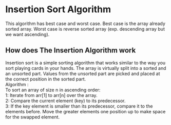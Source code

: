 # Insertion Sort Algorithm

This algorithm has best case and worst case. Best case is the array already sorted array. Worst case is reverse sorted array (exp. descending array but we want ascending).

##  How does The Insertion Algorithm work
Insertion sort is a simple sorting algorithm that works similar to the way you sort playing cards in your hands. The array is virtually split into a sorted and an unsorted part. Values from the unsorted part are picked and placed at the correct position in the sorted part. <br/>
Algorithm : <br/>
To sort an array of size n in ascending order:  <br/>
1: Iterate from arr[1] to arr[n] over the array. <br/>
2: Compare the current element (key) to its predecessor. <br/>
3: If the key element is smaller than its predecessor, compare it to the elements before. Move the greater elements one position up to make space for the swapped element.  <br/>
